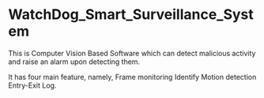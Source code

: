 # WatchDog_Smart_Surveillance_System
 
This is Computer Vision Based Software which can detect malicious activity and raise an alarm upon detecting them. 

It has four main feature, namely,
	Frame monitoring
	Identify
	Motion detection
	Entry-Exit Log.
